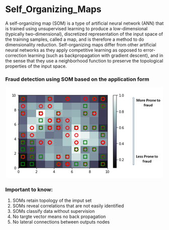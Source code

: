 # Self_Organizing_Maps
A self-organizing map (SOM) is a type of artificial neural network (ANN) that is trained using unsupervised learning to produce a low-dimensional (typically two-dimensional), 
discretized representation of the input space of the training samples, called a map, and is therefore a method to do dimensionality reduction. Self-organizing maps differ from 
other artificial neural networks as they apply competitive learning as opposed to error-correction learning (such as backpropagation with gradient descent), and in the sense 
that they use a neighborhood function to preserve the topological properties of the input space.<br/>

### Fraud detection using SOM based on the application form
<p align='center'>
 <img src="Self_Organizing_Maps/som.jpg" width="500">
</p>

### Important to know:
1. SOMs retain topology of the imput set
2. SOMs reveal correlations that are not easily identified
3. SOMs classify data without supervision
4. No targte vector means no back propagation
5. No lateral connections between outputs nodes


